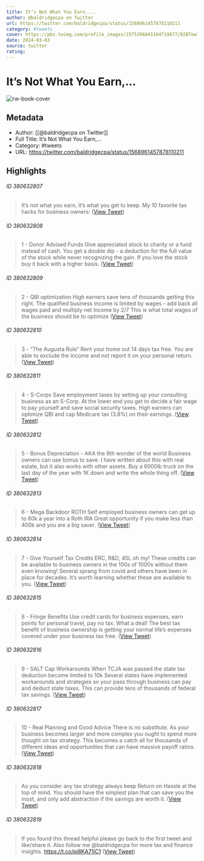 ```yaml
---
title: It’s Not What You Earn,...
author: @baldridgecpa on Twitter
url: https://twitter.com/baldridgecpa/status/1568961457878110211
category: #tweets
cover: https://pbs.twimg.com/profile_images/1575296841104719877/82BTew1k.jpg
date: 2024-03-03
source: twitter
rating:
---
```

# It’s Not What You Earn,...

![rw-book-cover](https://pbs.twimg.com/profile_images/1575296841104719877/82BTew1k.jpg)

## Metadata
- Author: [[@baldridgecpa on Twitter]]
- Full Title: It’s Not What You Earn,...
- Category: #tweets
- URL: https://twitter.com/baldridgecpa/status/1568961457878110211

## Highlights
###### ID 380632807
> It’s not what you earn, it’s what you get to keep. 
> My 10 favorite tax hacks for business owners: ([View Tweet](https://twitter.com/baldridgecpa/status/1568961457878110211))
    
###### ID 380632808
> 1 - Donor Advised Funds
> Give appreciated stock to charity or a fund instead of cash. 
> You get a double dip - a deduction for the full value of the stock while never recognizing the gain. 
> If you love the stock buy it back with a higher basis. ([View Tweet](https://twitter.com/baldridgecpa/status/1568961459799097344))
    
###### ID 380632809
> 2 - QBI optimization 
> High earners save tens of thousands getting this right. 
> The qualified business income is limited by wages - add back all wages paid and multiply net income by 2/7
> This is what total wages of the business should be to optimize ([View Tweet](https://twitter.com/baldridgecpa/status/1568961462428639232))
    
###### ID 380632810
> 3 - “The Augusta Rule”
> Rent your home out 14 days tax free. 
> You are able to exclude the income and not report it on your personal return. ([View Tweet](https://twitter.com/baldridgecpa/status/1568961464051851265))
    
###### ID 380632811
> 4 - S-Corps
> Save employment taxes by setting up your consulting business as an S-Corp. 
> At the lower end you get to decide a fair wage to pay yourself and save social security taxes. 
> High earners can optimize QBI and cap Medicare tax (3.8%) on their earnings. ([View Tweet](https://twitter.com/baldridgecpa/status/1568961465964728321))
    
###### ID 380632812
> 5 - Bonus Depreciation - AKA the 8th wonder of the world
> Business owners can use bonus to save. I have written about this with real estate, but it also works with other assets. 
> Buy a 6000lb truck on the last day of the year with 1K down and write the whole thing off. ([View Tweet](https://twitter.com/baldridgecpa/status/1568961468392947712))
    
###### ID 380632813
> 6 - Mega Backdoor ROTH
> Self employed business owners can get up to 60k a year into a Roth IRA 
> Great opportunity if you make less than 400k and you are a big saver. ([View Tweet](https://twitter.com/baldridgecpa/status/1568961469907144705))
    
###### ID 380632814
> 7 - Give Yourself Tax Credits
> ERC, R&D, 45L oh my!
> These credits can be available to business owners in the 100s of 1000s without them even knowing!
> Several sprang from covid and others have been in place for decades. 
> It’s worth learning whether these are available to you. ([View Tweet](https://twitter.com/baldridgecpa/status/1568961471790387202))
    
###### ID 380632815
> 8 - Fringe Benefits
> Use credit cards for business expenses, earn points for personal travel, pay no tax. What a deal!
> The best tax benefit of business ownership is getting your normal life’s expenses covered under your business tax free. ([View Tweet](https://twitter.com/baldridgecpa/status/1568961473434484739))
    
###### ID 380632816
> 9 - SALT Cap Workarounds
> When TCJA was passed the state tax deduction become limited to 10k
> Several states have implemented workarounds and strategies so your pass through business can pay and deduct state taxes. 
> This can provide tens of thousands of federal tax savings. ([View Tweet](https://twitter.com/baldridgecpa/status/1568961475045216257))
    
###### ID 380632817
> 10 - Real Planning and Good Advice
> There is no substitute. As your business becomes larger and more complex you ought to spend more thought on tax strategy. 
> This becomes a catch all for thousands of different ideas and opportunities that can have massive payoff ratios. ([View Tweet](https://twitter.com/baldridgecpa/status/1568961476941037575))
    
###### ID 380632818
> As you consider any tax strategy always keep Return on Hassle at the top of mind. 
> You should have the simplest plan that can save you the most, and only add abstraction if the savings are worth it. ([View Tweet](https://twitter.com/baldridgecpa/status/1568961478702813185))
    
###### ID 380632819
> If you found this thread helpful please go back to the first tweet and like/share it. 
> Also follow me @baldridgecpa for more tax and finance insights. https://t.co/pi8KA71iC1 ([View Tweet](https://twitter.com/baldridgecpa/status/1568962068400803840))
    
